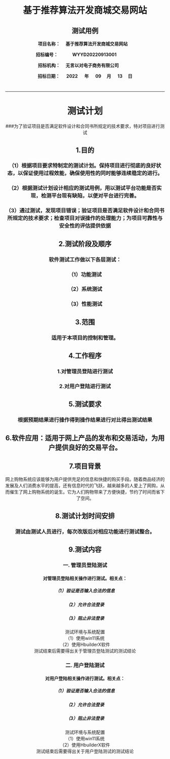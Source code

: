 <center>  

# 基于推荐算法开发商城交易网站
## 测试用例
__项目名称：
&emsp;基于推荐算法开发商城交易网站&emsp;</span>__

**招标编号：
&emsp;&emsp;&emsp;WYYD20220913001&emsp;&emsp;&emsp;&emsp;</span>**

**招标机构：
&emsp;无言以对电子商务有限公司&emsp;&emsp;&emsp;</span>**

**招标日期：
&nbsp;&ensp;&ensp;2022&ensp;&ensp;&ensp;</span>年
&nbsp;&emsp;09&emsp;&nbsp;</span>月
&emsp;&nbsp;13&emsp;&nbsp;</span>日**
#


---


# 测试计划

###为了验证项目是否满足软件设计和合同书所规定的技术要求，特对项目进行测试
 
##  1.目的
### （1）根据项目要求特制定的测试计划。保持项目进行彻底的良好状态，以保证使用过程效能，确保使用性的同时能够连续稳定的进行。
### （2）根据测试计划设计相应的测试用例，用以测试平台功能是否实现，检测平台现有缺陷，以便对平台进行完善。
### （3）通过测试，发现项目错误；验证项目是否满足软件设计和合同书所规定的技术要求；检查项目对误操作的处理能力；为项目可靠性与安全性的评估提供依据

##  2.测试阶段及顺序
### 软件测试工作做以下各层测试：
### （1）功能测试
### （2）系统测试
### （3）性能测试

##  3.范围
### 适用于本项目的控制和管理。

##  4.工作程序
### 1.对管理员登陆进行测试
### 2.对用户登陆进行测试

##  5.测试要求
### 根据预期结果进行操作得到操作结果进行对比得出测试结果

##  6.软件应用：适用于网上产品的发布和交易活动，为用户提供良好的交易平台。

##  7.项目背景
  网上购物系统应该能够为用户提供充足的信息和快捷的购买手段。随着商品经济的发展及人们消费水平的提高，还有信息时代的飞跃，越来越多的人爱上了网购，从而催生了网上购物系统的诞生。它为人们购物带来了方便快捷，节约了时间而省下了空间。

##  8.测试计划时间安排
### 测试由测试人员进行，每次改版后对相应功能进行测试整合。

##  9.测试内容<br>
### 一. 管理员登陆测试<br>
#### 对管理员登陆相关操作进行测试。相关点：<br>
##### （1）验证是否输入合法的信息<br>
##### （2）允许合法登录<br>
##### （3）阻止非法登录<br>
测试环境与系统配置<br>
（1）使用win11系统<br>
（2）使用HbuilderX软件<br>
测试结束后需要得出关于管理员登陆测试的测试结论<br>
### 二. 用户登陆测试<br>
#### 对用户登陆相关操作进行测试。相关点：<br>
##### （1）验证是否输入合法的信息<br>
##### （2）允许合法登录<br>
##### （3）阻止非法登录<br>
测试环境与系统配置<br>
（1）使用win11系统<br>
（2）使用HbuilderX软件<br>
测试结束后需要得出关于用户登陆测试的测试结论<br>
